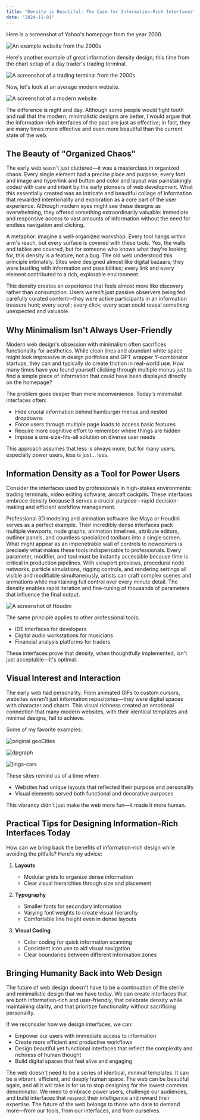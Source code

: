 ```yaml
---
title: "Density is Beautiful: The Case for Information-Rich Interfaces"
date: "2024-11-01"
---
```


Here is a screenshot of Yahoo's homepage from the year 2000. 

![An example website from the 2000s](/assets/images/yahoo-website-2000.jpg)

Here's another example of great information density design; this time from the chart setup of a day trader's trading terminal.

![A screenshot of a trading terminal from the 2000s](/assets/images/day_trading.png)

Now, let's look at an average modern website.

![A screenshot of a modern website](/assets/images/modern_website.jpg)

The difference is night and day. Although some people would fight tooth and nail that the modern, minimalistic designs are better, I would argue that the information-rich interfaces of the past are just as effective; in fact, they are many times more effective and even more beautiful than the current state of the web. 

## The Beauty of "Organized Chaos"

The early web wasn't just cluttered—it was a masterclass in organized chaos. Every single element had a precise place and purpose; every font and image and hyperlink and button and color and layout was painstakingly coded with care and intent by the early pioneers of web development. What this essentially created was an intricate and beautiful collage of information that rewarded intentionality and exploration as a core part of the user experience. Although modern eyes might see these designs as overwhelming, they offered something extraordinarily valuable: immediate and responsive access to vast amounts of information without the need for endless navigation and clicking.

A metaphor: imagine a well-organized workshop. Every tool hangs within arm's reach, but every surface is covered with these tools. Yes, the walls and tables are covered, but for someone who knows what they're looking for, this density is a feature, not a bug. The old web understood this principle intimately. Sites were designed almost like digital bazaars; they were bustling with information and possibilities; every link and every element contributed to a rich, explorable environment.

This density creates an experience that feels almost more like discovery rather than consumption. Users weren't just passive observers being fed carefully curated content—they were active participants in an information treasure hunt; every scroll; every click; every scan could reveal something unexpected and valuable.

## Why Minimalism Isn't Always User-Friendly

Modern web design's obsession with minimalism often sacrifices functionality for aesthetics. While clean lines and abundant white space might look impressive in design portfolios and GPT wrapper Y-combinator startups, they can and typically do create friction in real-world use. How many times have you found yourself clicking through multiple menus just to find a simple piece of information that could have been displayed directly on the homepage?

The problem goes deeper than mere inconvenience. Today's minimalist interfaces often:
- Hide crucial information behind hamburger menus and nested dropdowns
- Force users through multiple page loads to access basic features
- Require more cognitive effort to remember where things are hidden
- Impose a one-size-fits-all solution on diverse user needs

This approach assumes that less is always more, but for many users, especially power users, less is just... less.

## Information Density as a Tool for Power Users

Consider the interfaces used by professionals in high-stakes environments: trading terminals, video editing software, aircraft cockpits. These interfaces embrace density because it serves a crucial purpose—rapid decision-making and efficient workflow management.

Professional 3D modeling and animation software like Maya or Houdini serves as a perfect example. Their incredibly dense interfaces pack multiple viewports, node graphs, animation timelines, attribute editors, outliner panels, and countless specialized toolbars into a single screen. What might appear as an impenetrable wall of controls to newcomers is precisely what makes these tools indispensable to professionals. Every parameter, modifier, and tool must be instantly accessible because time is critical in production pipelines. With viewport previews, procedural node networks, particle simulations, rigging controls, and rendering settings all visible and modifiable simultaneously, artists can craft complex scenes and animations while maintaining full control over every minute detail. The density enables rapid iteration and fine-tuning of thousands of parameters that influence the final output.

![A screenshot of Houdini](/assets/images/houdini_ui.png)


The same principle applies to other professional tools:
- IDE interfaces for developers
- Digital audio workstations for musicians
- Financial analysis platforms for traders

These interfaces prove that density, when thoughtfully implemented, isn't just acceptable—it's optimal.

## Visual Interest and Interaction

The early web had personality. From animated GIFs to custom cursors, websites weren't just information repositories—they were digital spaces with character and charm. This visual richness created an emotional connection that many modern websites, with their identical templates and minimal designs, fail to achieve.

Some of my favorite examples: 

![original geoCities](/assets/images/geocities-1995.png)

![dpgraph](/assets/images/dp_graph.jpg)

![lings-cars](/assets/images/lings-cars.jpg)

These sites remind us of a time when:
- Websites had unique layouts that reflected their purpose and personality
- Visual elements served both functional and decorative purposes

This vibrancy didn't just make the web more fun—it made it more human.

## Practical Tips for Designing Information-Rich Interfaces Today

How can we bring back the benefits of information-rich design while avoiding the pitfalls? Here's my advice:

1. **Layouts**
   - Modular grids to organize dense information
   - Clear visual hierarchies through size and placement

2. **Typography**
   - Smaller fonts for secondary information
   - Varying font weights to create visual hierarchy
   - Comfortable line height even in dense layouts

3. **Visual Coding**
   - Color coding for quick information scanning
   - Consistent icon use to aid visual navigation
   - Clear boundaries between different information zones

## Bringing Humanity Back into Web Design

The future of web design doesn't have to be a continuation of the sterile and minimalistic design that we have today. We can create interfaces that are both information-rich and user-friendly, that celebrate density while maintaining clarity, and that prioritize functionality without sacrificing personality.

If we reconsider how we design interfaces, we can:
- Empower our users with immediate access to information
- Create more efficient and productive workflows
- Design beautiful yet functional interfaces that reflect the complexity and richness of human thought
- Build digital spaces that feel alive and engaging

The web doesn't need to be a series of identical, minimal templates. It can be a vibrant, efficient, and deeply human space. The web can be beautiful again, and all it will take is for us to stop designing for the lowest common denominator. We need to embrace power users, challenge our audiences, and build interfaces that respect their intelligence and reward their expertise. The future of the web belongs to those who dare to demand more—from our tools, from our interfaces, and from ourselves.
